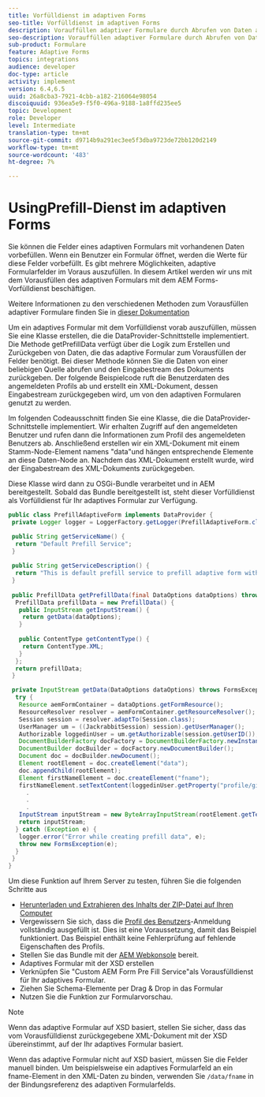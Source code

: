 ```yaml
---
title: Vorfülldienst im adaptiven Forms
seo-title: Vorfülldienst im adaptiven Forms
description: Vorauffüllen adaptiver Formulare durch Abrufen von Daten aus Back-End-Datenquellen
seo-description: Vorauffüllen adaptiver Formulare durch Abrufen von Daten aus Back-End-Datenquellen
sub-product: Formulare
feature: Adaptive Forms
topics: integrations
audience: developer
doc-type: article
activity: implement
version: 6.4,6.5
uuid: 26a8cba3-7921-4cbb-a182-216064e98054
discoiquuid: 936ea5e9-f5f0-496a-9188-1a8ffd235ee5
topic: Development
role: Developer
level: Intermediate
translation-type: tm+mt
source-git-commit: d9714b9a291ec3ee5f3dba9723de72bb120d2149
workflow-type: tm+mt
source-wordcount: '483'
ht-degree: 7%

---
```



# UsingPrefill-Dienst im adaptiven Forms

Sie können die Felder eines adaptiven Formulars mit vorhandenen Daten vorbefüllen. Wenn ein Benutzer ein Formular öffnet, werden die Werte für diese Felder vorbefüllt. Es gibt mehrere Möglichkeiten, adaptive Formularfelder im Voraus auszufüllen. In diesem Artikel werden wir uns mit dem Vorausfüllen des adaptiven Formulars mit dem AEM Forms-Vorfülldienst beschäftigen.

Weitere Informationen zu den verschiedenen Methoden zum Vorausfüllen adaptiver Formulare finden Sie in [dieser Dokumentation](https://helpx.adobe.com/experience-manager/6-4/forms/using/prepopulate-adaptive-form-fields.html#AEMFormsprefillservice)

Um ein adaptives Formular mit dem Vorfülldienst vorab auszufüllen, müssen Sie eine Klasse erstellen, die die DataProvider-Schnittstelle implementiert. Die Methode getPrefillData verfügt über die Logik zum Erstellen und Zurückgeben von Daten, die das adaptive Formular zum Vorausfüllen der Felder benötigt. Bei dieser Methode können Sie die Daten von einer beliebigen Quelle abrufen und den Eingabestream des Dokuments zurückgeben. Der folgende Beispielcode ruft die Benutzerdaten des angemeldeten Profils ab und erstellt ein XML-Dokument, dessen Eingabestream zurückgegeben wird, um von den adaptiven Formularen genutzt zu werden.

Im folgenden Codeausschnitt finden Sie eine Klasse, die die DataProvider-Schnittstelle implementiert. Wir erhalten Zugriff auf den angemeldeten Benutzer und rufen dann die Informationen zum Profil des angemeldeten Benutzers ab. Anschließend erstellen wir ein XML-Dokument mit einem Stamm-Node-Element namens &quot;data&quot;und hängen entsprechende Elemente an diese Daten-Node an. Nachdem das XML-Dokument erstellt wurde, wird der Eingabestream des XML-Dokuments zurückgegeben.

Diese Klasse wird dann zu OSGi-Bundle verarbeitet und in AEM bereitgestellt. Sobald das Bundle bereitgestellt ist, steht dieser Vorfülldienst als Vorfülldienst für Ihr adaptives Formular zur Verfügung.

```java
public class PrefillAdaptiveForm implements DataProvider {
 private Logger logger = LoggerFactory.getLogger(PrefillAdaptiveForm.class);

 public String getServiceName() {
  return "Default Prefill Service";
 }
 
 public String getServiceDescription() {
  return "This is default prefill service to prefill adaptive form with user data";
 }
 
 public PrefillData getPrefillData(final DataOptions dataOptions) throws FormsException {
  PrefillData prefillData = new PrefillData() {
   public InputStream getInputStream() {
    return getData(dataOptions);
   }
   
   public ContentType getContentType() {
    return ContentType.XML;
   }
  };
  return prefillData;
 }

 private InputStream getData(DataOptions dataOptions) throws FormsException {  
  try {
   Resource aemFormContainer = dataOptions.getFormResource();
   ResourceResolver resolver = aemFormContainer.getResourceResolver();
   Session session = resolver.adaptTo(Session.class);
   UserManager um = ((JackrabbitSession) session).getUserManager();
   Authorizable loggedinUser = um.getAuthorizable(session.getUserID());
   DocumentBuilderFactory docFactory = DocumentBuilderFactory.newInstance();
   DocumentBuilder docBuilder = docFactory.newDocumentBuilder();
   Document doc = docBuilder.newDocument();
   Element rootElement = doc.createElement("data");
   doc.appendChild(rootElement);
   Element firstNameElement = doc.createElement("fname");
   firstNameElement.setTextContent(loggedinUser.getProperty("profile/givenName")[0].getString());
     .
     .
     .
   InputStream inputStream = new ByteArrayInputStream(rootElement.getTextContent().getBytes());
   return inputStream;
  } catch (Exception e) {
   logger.error("Error while creating prefill data", e);
   throw new FormsException(e);
  }
 }
}
```

Um diese Funktion auf Ihrem Server zu testen, führen Sie die folgenden Schritte aus

* [Herunterladen und Extrahieren des Inhalts der ZIP-Datei auf Ihren Computer](assets/prefillservice.zip)
* Vergewissern Sie sich, dass die [Profil des Benutzers](http://localhost:4502/libs/granite/security/content/useradmin)-Anmeldung vollständig ausgefüllt ist. Dies ist eine Voraussetzung, damit das Beispiel funktioniert. Das Beispiel enthält keine Fehlerprüfung auf fehlende Eigenschaften des Profils.
* Stellen Sie das Bundle mit der [AEM Webkonsole](http://localhost:4502/system/console/bundles) bereit.
* Adaptives Formular mit der XSD erstellen
* Verknüpfen Sie &quot;Custom AEM Form Pre Fill Service&quot;als Vorausfülldienst für Ihr adaptives Formular.
* Ziehen Sie Schema-Elemente per Drag &amp; Drop in das Formular
* Nutzen Sie die Funktion zur Formularvorschau.

>[!NOTE]
>
>Wenn das adaptive Formular auf XSD basiert, stellen Sie sicher, dass das vom Vorausfülldienst zurückgegebene XML-Dokument mit der XSD übereinstimmt, auf der Ihr adaptives Formular basiert.
>
>Wenn das adaptive Formular nicht auf XSD basiert, müssen Sie die Felder manuell binden. Um beispielsweise ein adaptives Formularfeld an ein fname-Element in den XML-Daten zu binden, verwenden Sie `/data/fname` in der Bindungsreferenz des adaptiven Formularfelds.

